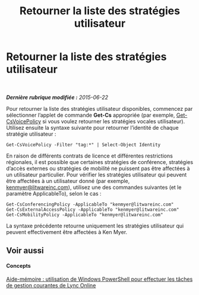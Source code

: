 ﻿---
title: Retourner la liste des stratégies utilisateur
TOCTitle: Retourner la liste des stratégies utilisateur
ms:assetid: e95a2755-3501-40cc-a704-5ecd01839d76
ms:mtpsurl: https://technet.microsoft.com/fr-fr/library/Dn362856(v=OCS.15)
ms:contentKeyID: 56269669
ms.date: 06/01/2017
mtps_version: v=OCS.15
ms.translationtype: HT
---

# Retourner la liste des stratégies utilisateur

 

_**Dernière rubrique modifiée :** 2015-06-22_

Pour retourner la liste des stratégies utilisateur disponibles, commencez par sélectionner l’applet de commande **Get-Cs** appropriée (par exemple, [Get-CsVoicePolicy](get-csvoicepolicy.md) si vous voulez retourner les stratégies vocales utilisateur). Utilisez ensuite la syntaxe suivante pour retourner l’identité de chaque stratégie utilisateur :

    Get-CsVoicePolicy -Filter "tag:*" | Select-Object Identity

En raison de différents contrats de licence et différentes restrictions régionales, il est possible que certaines stratégies de conférence, stratégies d’accès externes ou stratégies de mobilité ne puissent pas être affectées à un utilisateur particulier. Pour vérifier les stratégies utilisateur qui peuvent être affectées à un utilisateur donné (par exemple, kenmyer@litwareinc.com), utilisez une des commandes suivantes (et le paramètre ApplicableTo), selon le cas :

    Get-CsConferencingPolicy -ApplicableTo "kenmyer@litwareinc.com"
    Get-CsExternalAccessPolicy -ApplicableTo "kenmyer@litwareinc.com"
    Get-CsMobilityPolicy -ApplicableTo "kenmyer@litwareinc.com"

La syntaxe précédente retourne uniquement les stratégies utilisateur qui peuvent effectivement être affectées à Ken Myer.

## Voir aussi

#### Concepts

[Aide-mémoire : utilisation de Windows PowerShell pour effectuer les tâches de gestion courantes de Lync Online](quick-reference-using-windows-powershell-to-do-common-skype-for-business-online-management-tasks.md)

